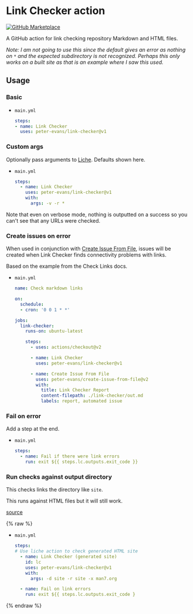# Link Checker action

[![GitHub Marketplace](https://img.shields.io/badge/Marketplace-Link%20Checker-blue.svg?colorA=24292e&colorB=0366d6&style=flat&longCache=true&logo=github)](https://github.com/marketplace/actions/link-checker)

A GitHub action for link checking repository Markdown and HTML files.

_Note: I am not going to use this since the default gives an error as nothing on `*` and the expected subdirectory is not recognized. Perhaps this only works on a built site as that is an example where I saw this used._


## Usage

### Basic

- `main.yml`
    ```yaml
    steps:
    - name: Link Checker
      uses: peter-evans/link-checker@v1
    ```

### Custom args

Optionally pass arguments to [Liche](https://github.com/raviqqe/liche). Defaults shown here.

- `main.yml`
    ```yaml
    steps:
      - name: Link Checker
        uses: peter-evans/link-checker@v1
        with:
          args: -v -r *
    ```

Note that even on verbose mode, nothing is outputted on a success so you can't see that any URLs were checked.


### Create issues on error

When used in conjunction with [Create Issue From File](https://github.com/peter-evans/create-issue-from-file), issues will be created when Link Checker finds connectivity problems with links.

Based on the example from the Check Links docs.

- `main.yml`
    ```yaml
    name: Check markdown links

    on:
      schedule:
      - cron: '0 0 1 * *'

    jobs:
      link-checker:
        runs-on: ubuntu-latest

        steps:
          - uses: actions/checkout@v2

          - name: Link Checker
            uses: peter-evans/link-checker@v1

          - name: Create Issue From File
            uses: peter-evans/create-issue-from-file@v2
            with:
              title: Link Checker Report
              content-filepath: ./link-checker/out.md
              labels: report, automated issue
    ```

### Fail on error

Add a step at the end.

- `main.yml`
    ```yaml
    steps:
      - name: Fail if there were link errors
        run: exit ${{ steps.lc.outputs.exit_code }}
    ```

### Run checks against output directory

This checks links the directory like `site`.

This runs against HTML files but it will still work.

[source](https://github.com/fluxcd/flux/blob/master/.github/workflows/docs.yaml)

{% raw %}

- `main.yml`
    ```yaml
    steps:
    # Use liche action to check generated HTML site
      - name: Link Checker (generated site)
        id: lc
        uses: peter-evans/link-checker@v1
        with:
          args: -d site -r site -x man7.org

      - name: Fail on link errors
        run: exit ${{ steps.lc.outputs.exit_code }
    ```

{% endraw %}

